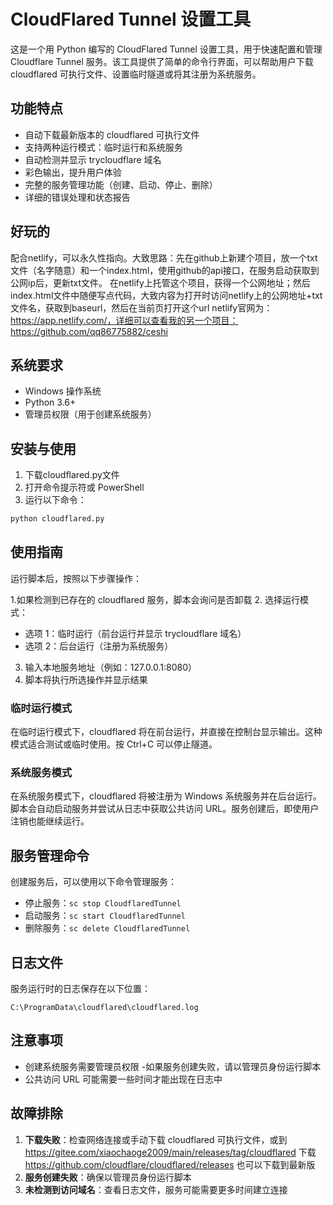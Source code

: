 # CloudFlared Tunnel 设置工具

这是一个用 Python 编写的 CloudFlared Tunnel 设置工具，用于快速配置和管理 Cloudflare Tunnel 服务。该工具提供了简单的命令行界面，可以帮助用户下载 cloudflared 可执行文件、设置临时隧道或将其注册为系统服务。




## 功能特点

- 自动下载最新版本的 cloudflared 可执行文件
- 支持两种运行模式：临时运行和系统服务
- 自动检测并显示 trycloudflare 域名
- 彩色输出，提升用户体验
- 完整的服务管理功能（创建、启动、停止、删除）
- 详细的错误处理和状态报告
## 好玩的

配合netlify，可以永久性指向。大致思路：先在github上新建个项目，放一个txt文件（名字随意）和一个index.html，使用github的api接口，在服务启动获取到公网ip后，更新txt文件。 在netlify上托管这个项目，获得一个公网地址；然后index.html文件中随便写点代码，大致内容为打开时访问netlify上的公网地址+txt文件名，获取到baseurl，然后在当前页打开这个url   netlify官网为：https://app.netlify.com/，详细可以查看我的另一个项目：https://github.com/qq86775882/ceshi
## 系统要求

- Windows 操作系统
- Python 3.6+
- 管理员权限（用于创建系统服务）

## 安装与使用

1. 下载cloudflared.py文件
2. 打开命令提示符或 PowerShell
3. 运行以下命令：

```bash
python cloudflared.py
```

## 使用指南

运行脚本后，按照以下步骤操作：

1.如果检测到已存在的 cloudflared 服务，脚本会询问是否卸载
2. 选择运行模式：
   - 选项 1：临时运行（前台运行并显示 trycloudflare 域名）
   - 选项 2：后台运行（注册为系统服务）
3. 输入本地服务地址（例如：127.0.0.1:8080）
4. 脚本将执行所选操作并显示结果

### 临时运行模式

在临时运行模式下，cloudflared 将在前台运行，并直接在控制台显示输出。这种模式适合测试或临时使用。按 Ctrl+C 可以停止隧道。

### 系统服务模式

在系统服务模式下，cloudflared 将被注册为 Windows 系统服务并在后台运行。脚本会自动启动服务并尝试从日志中获取公共访问 URL。服务创建后，即使用户注销也能继续运行。

## 服务管理命令

创建服务后，可以使用以下命令管理服务：

- 停止服务：`sc stop CloudflaredTunnel`
- 启动服务：`sc start CloudflaredTunnel`
- 删除服务：`sc delete CloudflaredTunnel`

## 日志文件

服务运行时的日志保存在以下位置：

```
C:\ProgramData\cloudflared\cloudflared.log
```

## 注意事项

- 创建系统服务需要管理员权限
-如果服务创建失败，请以管理员身份运行脚本
- 公共访问 URL 可能需要一些时间才能出现在日志中

## 故障排除

1. **下载失败**：检查网络连接或手动下载 cloudflared 可执行文件，或到 https://gitee.com/xiaochaoge2009/main/releases/tag/cloudflared    下载     https://github.com/cloudflare/cloudflared/releases     也可以下载到最新版
2. **服务创建失败**：确保以管理员身份运行脚本
3. **未检测到访问域名**：查看日志文件，服务可能需要更多时间建立连接

